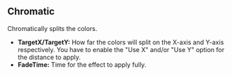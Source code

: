## Chromatic
Chromatically splits the colors.

- **TargetX/TargetY:** How far the colors will split on the X-axis and Y-axis respectively. You have to enable the "Use X" and/or "Use Y" option for the distance to apply.
- **FadeTime:** Time for the effect to apply fully.
